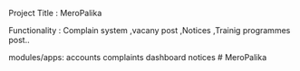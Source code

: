 Project Title : MeroPalika

Functionality :
Complain  system ,vacany post ,Notices ,Trainig programmes post..

modules/apps:
accounts
complaints
dashboard
notices
#   M e r o P a l i k a  
 